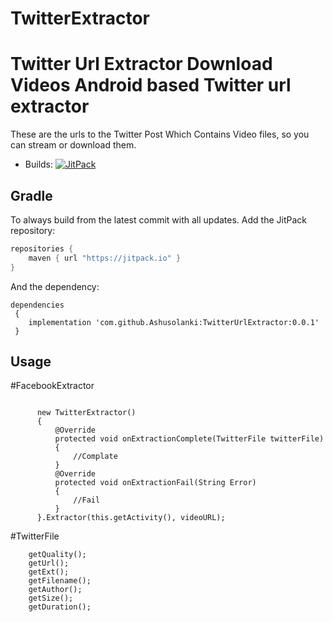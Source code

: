 
# TwitterExtractor
Twitter Url Extractor Download Videos
Android based Twitter url extractor
=======================================================

These are the urls to the Twitter Post Which Contains Video files, so you can stream or download them.

* Builds: [![JitPack](https://jitpack.io/v/Ashusolanki/TwitterUrlExtractor.svg)](https://jitpack.io/#Ashusolanki/TwitterUrlExtractor)

## Gradle

To always build from the latest commit with all updates. Add the JitPack repository:

```java
repositories {
    maven { url "https://jitpack.io" }
}
```

And the dependency:

```
dependencies 
 {
    implementation 'com.github.Ashusolanki:TwitterUrlExtractor:0.0.1'
 }
```  

## Usage

#FacebookExtractor
```

      new TwitterExtractor()
      {
          @Override
          protected void onExtractionComplete(TwitterFile twitterFile)
          {
              //Complate
          }
          @Override
          protected void onExtractionFail(String Error) 
          {
              //Fail
          }
      }.Extractor(this.getActivity(), videoURL);

```

#TwitterFile
```
    getQuality();
    getUrl();
    getExt();
    getFilename();
    getAuthor();
    getSize();
    getDuration();

```


